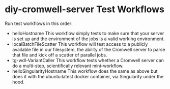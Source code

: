 # diy-cromwell-server Test Workflows
Run test workflows in this order:

-  helloHostname
  This workflow simply tests to make sure that your server is set up and the environment of the jobs is a valid working environment.
-  localBatchFileScatter
  This workflow will test access to a publicly available file in our filesystem, the ability of the Cromwell server to parse that file and kick off a scatter of parallel jobs.
-  tg-wdl-VariantCaller
  This workflow tests whether a Cromwell server can do a multi-step, scientifically relevant mini-workflow.  
-  helloSingularityHostname
  This workflow does the same as above but does it with the ubuntu:latest docker container, via Singularity under the hood.
